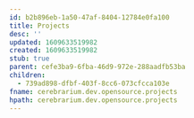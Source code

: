 ```yaml
---
id: b2b896eb-1a50-47af-8404-12784e0fa100
title: Projects
desc: ''
updated: 1609633519982
created: 1609633519982
stub: true
parent: cefe3ba9-6fba-46d9-972e-288aadfb53ba
children:
  - 739ad898-dfbf-403f-8cc6-073cfcca103e
fname: cerebrarium.dev.opensource.projects
hpath: cerebrarium.dev.opensource.projects
---
```



